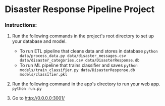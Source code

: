 # Disaster Response Pipeline Project

### Instructions:
1. Run the following commands in the project's root directory to set up your database and model.

    - To run ETL pipeline that cleans data and stores in database
       `python data/process_data.py data/disaster_messages.csv data/disaster_categories.csv data/DisasterResponse.db`
    - To run ML pipeline that trains classifier and saves
        `python models/train_classifier.py data/DisasterResponse.db models/classifier.pkl`

2. Run the following command in the app's directory to run your web app.
    `python run.py`

3. Go to http://0.0.0.0:3001/
